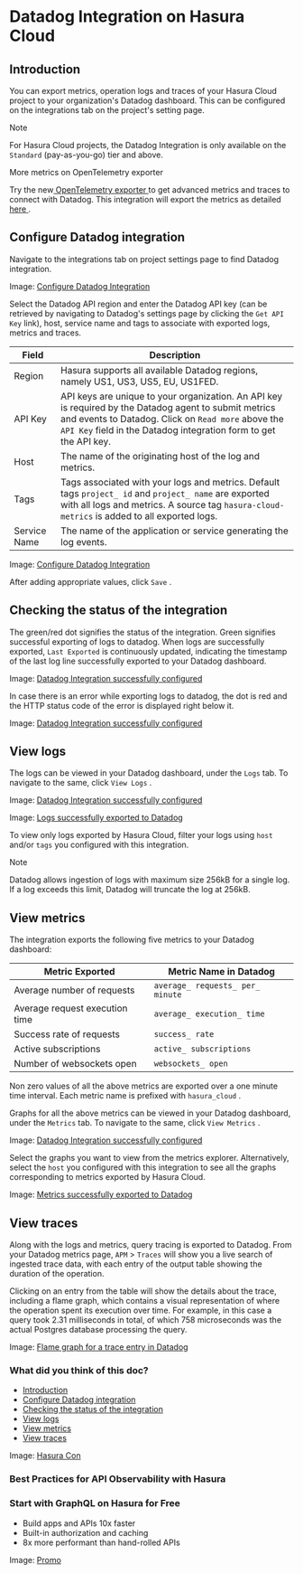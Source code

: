 # Datadog Integration on Hasura Cloud

## Introduction​

You can export metrics, operation logs and traces of your Hasura Cloud project to your organization's Datadog dashboard.
This can be configured on the integrations tab on the project's setting page.

Note

For Hasura Cloud projects, the Datadog Integration is only available on the `Standard` (pay-as-you-go) tier and above.

More metrics on OpenTelemetry exporter

Try the new[ OpenTelemetry exporter ](https://hasura.io/docs/latest/observability/opentelemetry/)to get advanced metrics and traces to connect
with Datadog. This integration will export the metrics as detailed[ here ](https://hasura.io/docs/latest/observability/cloud/datadog/#view-metrics).

## Configure Datadog integration​

Navigate to the integrations tab on project settings page to find Datadog integration.

Image: [ Configure Datadog Integration ](https://hasura.io/docs/assets/images/integrate-datadog-1a373bdc6a2d22dfc0740c593d2dee1a.png)

Select the Datadog API region and enter the Datadog API key (can be retrieved by navigating to Datadog's settings page
by clicking the `Get API Key` link), host, service name and tags to associate with exported logs, metrics and traces.

| Field | Description |
|---|---|
| Region | Hasura supports all available Datadog regions, namely US1, US3, US5, EU, US1FED. |
| API Key | API keys are unique to your organization. An API key is required by the Datadog agent to submit metrics and events to Datadog. Click on `Read more` above the `API Key` field in the Datadog integration form to get the API key. |
| Host | The name of the originating host of the log and metrics. |
| Tags | Tags associated with your logs and metrics. Default tags `project_ id` and `project_ name` are exported with all logs and metrics. A source tag `hasura-cloud-metrics` is added to all exported logs. |
| Service Name | The name of the application or service generating the log events. |


Image: [ Configure Datadog Integration ](https://hasura.io/docs/assets/images/configure-datadog-4895c191836456618855a586ad96fc5f.png)

After adding appropriate values, click `Save` .

## Checking the status of the integration​

The green/red dot signifies the status of the integration. Green signifies successful exporting of logs to datadog. When
logs are successfully exported, `Last Exported` is continuously updated, indicating the timestamp of the last log line
successfully exported to your Datadog dashboard.

Image: [ Datadog Integration successfully configured ](https://hasura.io/docs/assets/images/configure-datadog-done-e0a3c258bf98a69d67ad500025f83df9.png)

In case there is an error while exporting logs to datadog, the dot is red and the HTTP status code of the error is
displayed right below it.

Image: [ Datadog Integration successfully configured ](https://hasura.io/docs/assets/images/configure-datadog-fail-29daa8bc8ab87cef0a81608f6cb8f0fc.png)

## View logs​

The logs can be viewed in your Datadog dashboard, under the `Logs` tab. To navigate to the same, click `View Logs` .

Image: [ Datadog Integration successfully configured ](https://hasura.io/docs/assets/images/datadog-view-logs-ff80f80950e67f543dddcd728940c2f0.png)

Image: [ Logs successfully exported to Datadog ](https://hasura.io/docs/assets/images/datadog-logs-a45ded2d92733f8dbf3f022be24a5f12.png)

To view only logs exported by Hasura Cloud, filter your logs using `host` and/or `tags` you configured with this
integration.

Note

Datadog allows ingestion of logs with maximum size 256kB for a single log. If a log exceeds this limit, Datadog will
truncate the log at 256kB.

## View metrics​

The integration exports the following five metrics to your Datadog dashboard:

| Metric Exported | Metric Name in Datadog |
|---|---|
| Average number of requests |  `average_ requests_ per_ minute`  |
| Average request execution time |  `average_ execution_ time`  |
| Success rate of requests |  `success_ rate`  |
| Active subscriptions |  `active_ subscriptions`  |
| Number of websockets open |  `websockets_ open`  |


Non zero values of all the above metrics are exported over a one minute time interval. Each metric name is prefixed with `hasura_cloud` .

Graphs for all the above metrics can be viewed in your Datadog dashboard, under the `Metrics` tab. To navigate to the
same, click `View Metrics` .

Image: [ Datadog Integration successfully configured ](https://hasura.io/docs/assets/images/datadog-view-metrics-2763bd5aeb86fb96ca17e095a5a42f00.png)

Select the graphs you want to view from the metrics explorer. Alternatively, select the `host` you configured with this
integration to see all the graphs corresponding to metrics exported by Hasura Cloud.

Image: [ Metrics successfully exported to Datadog ](https://hasura.io/docs/assets/images/datadog-metrics-5114bba730c2b3b89e2b2a810e623a98.png)

## View traces​

Along with the logs and metrics, query tracing is exported to Datadog. From your Datadog metrics page, `APM` > `Traces` will show you a live search of ingested trace data, with each entry of the output table showing the duration of the
operation.

Clicking on an entry from the table will show the details about the trace, including a flame graph, which contains a
visual representation of where the operation spent its execution over time. For example, in this case a query took 2.31
milliseconds in total, of which 758 microseconds was the actual Postgres database processing the query.

Image: [ Flame graph for a trace entry in Datadog ](https://hasura.io/docs/assets/images/datadog-trace-flame-graph-a150248aae5cc54c0b68fe401f51a2be.png)

### What did you think of this doc?

- [ Introduction ](https://hasura.io/docs/latest/observability/cloud/datadog/#introduction)
- [ Configure Datadog integration ](https://hasura.io/docs/latest/observability/cloud/datadog/#configure-datadog-integration)
- [ Checking the status of the integration ](https://hasura.io/docs/latest/observability/cloud/datadog/#checking-the-status-of-the-integration)
- [ View logs ](https://hasura.io/docs/latest/observability/cloud/datadog/#view-logs)
- [ View metrics ](https://hasura.io/docs/latest/observability/cloud/datadog/#view-metrics)
- [ View traces ](https://hasura.io/docs/latest/observability/cloud/datadog/#view-traces)


Image: [ Hasura Con ](https://res.cloudinary.com/dh8fp23nd/image/upload/v1677759444/main-web/Group_11455_2_rdpykm.png)

### Best Practices for API Observability with Hasura

### Start with GraphQL on Hasura for Free

- Build apps and APIs 10x faster
- Built-in authorization and caching
- 8x more performant than hand-rolled APIs


Image: [ Promo ](https://hasura.io/docs/assets/images/hasura-free-ff60e409244e0ea12b5a3045d1a9096b.png)